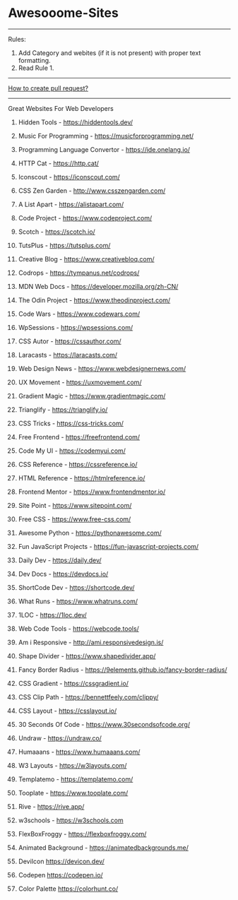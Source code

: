 # Awesooome-Sites

---

Rules:
1. Add Category and webites (if it is not present) with proper text formatting.
2. Read Rule 1.

---

[How to create pull request?](https://github.com/DhananjayPorwal/hacktoberfest2022#readme)


---

Great Websites For Web Developers 

1. Hidden Tools -
https://hiddentools.dev/

2. Music For Programming -
https://musicforprogramming.net/

3. Programming Language Convertor -
https://ide.onelang.io/

4. HTTP Cat -
https://http.cat/

5. Iconscout -
https://iconscout.com/

6. CSS Zen Garden -
http://www.csszengarden.com/

7. A List Apart -
https://alistapart.com/

8. Code Project -
https://www.codeproject.com/

9. Scotch -
https://scotch.io/

10. TutsPlus -
https://tutsplus.com/

11. Creative Blog -
https://www.creativebloq.com/

12. Codrops -
https://tympanus.net/codrops/

13. MDN Web Docs -
https://developer.mozilla.org/zh-CN/

14. The Odin Project -
https://www.theodinproject.com/

15. Code Wars -
https://www.codewars.com/

16. WpSessions -
https://wpsessions.com/

17. CSS Autor -
https://cssauthor.com/

18. Laracasts -
https://laracasts.com/

19. Web Design News -
https://www.webdesignernews.com/

20. UX Movement -
https://uxmovement.com/

21. Gradient Magic -
https://www.gradientmagic.com/

22. Trianglify - 
https://trianglify.io/

23. CSS Tricks -
https://css-tricks.com/

24. Free Frontend -
https://freefrontend.com/

25. Code My UI -
https://codemyui.com/

26. CSS Reference -
https://cssreference.io/

27. HTML Reference -
https://htmlreference.io/

28. Frontend Mentor -
https://www.frontendmentor.io/

29. Site Point -
https://www.sitepoint.com/

30. Free CSS -
https://www.free-css.com/

31. Awesome Python -
https://pythonawesome.com/

32. Fun JavaScript Projects -
https://fun-javascript-projects.com/

33. Daily Dev -
https://daily.dev/

34. Dev Docs -
https://devdocs.io/

35. ShortCode Dev -
https://shortcode.dev/

36. What Runs -
https://www.whatruns.com/

37. 1LOC -
https://1loc.dev/

38. Web Code Tools -
https://webcode.tools/

39. Am i Responsive -
http://ami.responsivedesign.is/

40. Shape Divider - 
https://www.shapedivider.app/

41. Fancy Border Radius -
https://9elements.github.io/fancy-border-radius/

42. CSS Gradient -
https://cssgradient.io/

43. CSS Clip Path -
https://bennettfeely.com/clippy/

44. CSS Layout -
https://csslayout.io/

45. 30 Seconds Of Code -
https://www.30secondsofcode.org/

46. Undraw -
https://undraw.co/

47. Humaaans -
https://www.humaaans.com/

48. W3 Layouts -
https://w3layouts.com/

49. Templatemo -
https://templatemo.com/

50. Tooplate -
https://www.tooplate.com/

51. Rive -
https://rive.app/

52. w3schools -
https://w3schools.com

53. FlexBoxFroggy -
https://flexboxfroggy.com/

54. Animated Background -
https://animatedbackgrounds.me/

55. DeviIcon
https://devicon.dev/

56. Codepen
https://codepen.io/

57. Color Palette
https://colorhunt.co/
